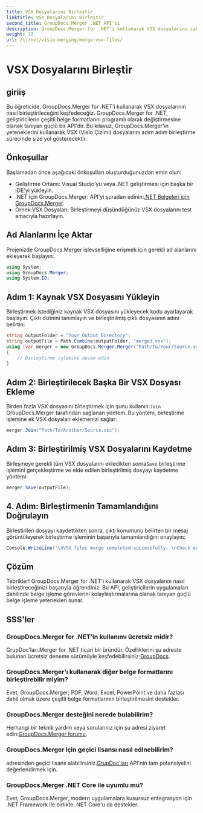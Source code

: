 ```yaml
---
title: VSX Dosyalarını Birleştir
linktitle: VSX Dosyalarını Birleştir
second_title: GroupDocs.Merger .NET API'si
description: GroupDocs.Merger for .NET'i kullanarak VSX dosyalarını zahmetsizce nasıl birleştireceğinizi öğrenin. Bu kapsamlı kılavuz, belge işleme görevlerini basitleştirir.
weight: 17
url: /tr/net/visio-merging/merge-vsx-files/
---
```


# VSX Dosyalarını Birleştir

## giriiş
Bu öğreticide, GroupDocs.Merger for .NET'i kullanarak VSX dosyalarının nasıl birleştirileceğini keşfedeceğiz. GroupDocs.Merger for .NET, geliştiricilerin çeşitli belge formatlarını programlı olarak değiştirmesine olanak tanıyan güçlü bir API'dir. Bu kılavuz, GroupDocs.Merger'ın yeteneklerini kullanarak VSX (Visio Çizimi) dosyalarını adım adım birleştirme sürecinde size yol gösterecektir.
## Önkoşullar
Başlamadan önce aşağıdaki önkoşulları oluşturduğunuzdan emin olun:
- Geliştirme Ortamı: Visual Studio'yu veya .NET geliştirmesi için başka bir IDE'yi yükleyin.
-  .NET için GroupDocs.Merger: API'yi şuradan edinin:[.NET Belgeleri için GroupDocs.Merger](https://tutorials.groupdocs.com/merger/net/).
- Örnek VSX Dosyaları: Birleştirmeyi düşündüğünüz VSX dosyalarını test amacıyla hazırlayın.

## Ad Alanlarını İçe Aktar
Projenizde GroupDocs.Merger işlevselliğine erişmek için gerekli ad alanlarını ekleyerek başlayın:
```csharp
using System; 
using GroupDocs.Merger;
using System.IO;
```
## Adım 1: Kaynak VSX Dosyasını Yükleyin
Birleştirmek istediğiniz kaynak VSX dosyasını yükleyecek kodu ayarlayarak başlayın. Çıktı dizinini tanımlayın ve birleştirilmiş çıktı dosyasının adını belirtin:
```csharp
string outputFolder = "Your Output Directory";
string outputFile = Path.Combine(outputFolder, "merged.vsx");
using (var merger = new GroupDocs.Merger.Merger("Path/To/Your/Source.vsx"))
{
    // Birleştirme işlemine devam edin
}
```
## Adım 2: Birleştirilecek Başka Bir VSX Dosyası Ekleme
 Birden fazla VSX dosyasını birleştirmek için şunu kullanın:`Join` GroupDocs.Merger tarafından sağlanan yöntem. Bu yöntem, birleştirme işlemine ek VSX dosyaları eklemenizi sağlar:
```csharp
merger.Join("Path/To/Another/Source.vsx");
```
## Adım 3: Birleştirilmiş VSX Dosyalarını Kaydetme
 Birleşmeye gerekli tüm VSX dosyalarını ekledikten sonra`Save` birleştirme işlemini gerçekleştirme ve elde edilen birleştirilmiş dosyayı kaydetme yöntemi:
```csharp
merger.Save(outputFile);
```
## 4. Adım: Birleştirmenin Tamamlandığını Doğrulayın
Birleştirilen dosyayı kaydettikten sonra, çıktı konumunu belirten bir mesaj görüntüleyerek birleştirme işleminin başarıyla tamamlandığını onaylayın:
```csharp
Console.WriteLine("\nVSX files merge completed successfully. \nCheck output in {0}", outputFolder);
```

## Çözüm
Tebrikler! GroupDocs.Merger for .NET'i kullanarak VSX dosyalarını nasıl birleştireceğinizi başarıyla öğrendiniz. Bu API, geliştiricilerin uygulamaları dahilinde belge işleme görevlerini kolaylaştırmalarına olanak tanıyan güçlü belge işleme yetenekleri sunar.

## SSS'ler
### GroupDocs.Merger for .NET'in kullanımı ücretsiz midir?
 GrupDoc'ları.Merger for .NET ticari bir üründür. Özelliklerini şu adreste bulunan ücretsiz deneme sürümüyle keşfedebilirsiniz:[GroupDocs](https://releases.groupdocs.com/).
### GroupDocs.Merger'ı kullanarak diğer belge formatlarını birleştirebilir miyim?
Evet, GroupDocs.Merger; PDF, Word, Excel, PowerPoint ve daha fazlası dahil olmak üzere çeşitli belge formatlarının birleştirilmesini destekler.
### GroupDocs.Merger desteğini nerede bulabilirim?
 Herhangi bir teknik yardım veya sorularınız için şu adresi ziyaret edin:[GroupDocs.Merger forumu](https://forum.groupdocs.com/c/merger/32).
### GroupDocs.Merger için geçici lisansı nasıl edinebilirim?
 adresinden geçici lisans alabilirsiniz.[GrupDoc'ları](https://purchase.groupdocs.com/temporary-license/) API'nin tam potansiyelini değerlendirmek için.
### GroupDocs.Merger .NET Core ile uyumlu mu?
Evet, GroupDocs.Merger, modern uygulamalara kusursuz entegrasyon için .NET Framework ile birlikte .NET Core'u da destekler.